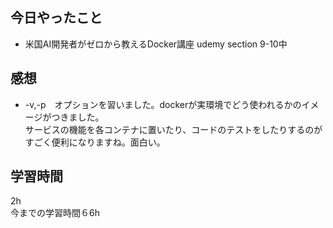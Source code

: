 ## 今日やったこと
- 米国AI開発者がゼロから教えるDocker講座 udemy section 9-10中

## 感想
- -v,-p　オプションを習いました。dockerが実環境でどう使われるかのイメージがつきました。　  
サービスの機能を各コンテナに置いたり、コードのテストをしたりするのがすごく便利になりますね。面白い。

## 学習時間
2h  
今までの学習時間６6h
